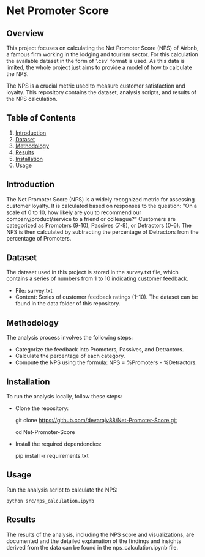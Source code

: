 
# Net Promoter Score

## Overview
This project focuses on calculating the Net Promoter Score (NPS) of Airbnb, a famous firm working in the  lodging and tourism sector. For this calculation the available dataset in the form of '.csv' format is used. As this data is limited, the whole project just aims to provide a model of how to calculate the NPS.

The NPS is a crucial metric used to measure customer satisfaction and loyalty. This repository contains the dataset, analysis scripts, and results of the NPS calculation.

## Table of Contents
1. [Introduction](#introduction)
2. [Dataset](#dataset)
3. [Methodology](#methodology)
4. [Results](#results)
5. [Installation](#installation)
6. [Usage](#usage)

## Introduction
The Net Promoter Score (NPS) is a widely recognized metric for assessing customer loyalty. It is calculated based on responses to the question: "On a scale of 0 to 10, how likely are you to recommend our company/product/service to a friend or colleague?" Customers are categorized as Promoters (9-10), Passives (7-8), or Detractors (0-6). The NPS is then calculated by subtracting the percentage of Detractors from the percentage of Promoters.

## Dataset
The dataset used in this project is stored in the survey.txt file, which contains a series of numbers from 1 to 10 indicating customer feedback.

- File: survey.txt
- Content: Series of customer feedback ratings (1-10).
The dataset can be found in the data folder of this repository.

## Methodology
The analysis process involves the following steps:
- Categorize the feedback into Promoters, Passives, and Detractors.
- Calculate the percentage of each category.
- Compute the NPS using the formula: NPS = %Promoters - %Detractors.

## Installation
To run the analysis locally, follow these steps:
- Clone the repository:

    git clone https://github.com/devarajv88/Net-Promoter-Score.git

    cd Net-Promoter-Score

- Install the required dependencies:

    pip install -r requirements.txt

## Usage
Run the analysis script to calculate the NPS:

    python src/nps_calculation.ipynb

## Results
The results of the analysis, including the NPS score and visualizations, are documented and the detailed explanation of the findings and insights derived from the data can be found in the nps_calculation.ipynb file.
